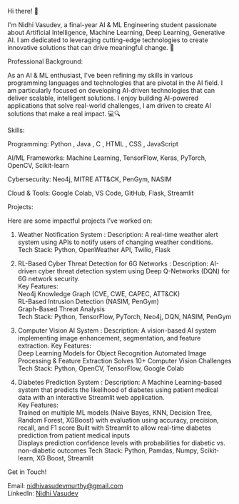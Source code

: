 Hi there! 👋  

I'm Nidhi Vasudev, a final-year AI & ML Engineering student passionate about Artificial Intelligence, Machine Learning, Deep Learning, Generative AI. I am dedicated to leveraging cutting-edge technologies to create innovative solutions that can drive meaningful change. 🚀  



Professional Background:  

As an AI & ML enthusiast, I've been refining my skills in various programming languages and technologies that are pivotal in the AI field. I am particularly focused on developing AI-driven technologies that can deliver scalable, intelligent solutions. I enjoy building AI-powered applications that solve real-world challenges, I am driven to create AI solutions that make a real impact.  💻🔍  



Skills:  

 Programming: Python , Java , C , HTML , CSS , JavaScript
 
 AI/ML Frameworks: Machine Learning, TensorFlow, Keras, PyTorch, OpenCV, Scikit-learn
 
 Cybersecurity: Neo4j, MITRE ATT&CK, PenGym, NASIM
 
 Cloud & Tools: Google Colab, VS Code, GitHub, Flask, Streamlit 



Projects:  

Here are some impactful projects I’ve worked on:

1. Weather Notification System : 
    Description: A real-time weather alert system using APIs to notify users of changing weather conditions.  
    Tech Stack: Python, OpenWeather API, Twilio, Flask  
 

2.  RL-Based Cyber Threat Detection for 6G Networks : 
     Description: AI-driven cyber threat detection system using Deep Q-Networks (DQN) for 6G network security.  
     Key Features:  
       Neo4j Knowledge Graph (CVE, CWE, CAPEC, ATT&CK)  
       RL-Based Intrusion Detection (NASIM, PenGym)  
       Graph-Based Threat Analysis  
       Tech Stack: Python, TensorFlow, PyTorch, Neo4j, DQN, NASIM, PenGym  


3.  Computer Vision AI System : 
     Description: A vision-based AI system implementing image enhancement, segmentation, and feature extraction. 
     Key Features:  
       Deep Learning Models for Object Recognition 
       Automated Image Processing & Feature Extraction 
       Solves 10+ Computer Vision Challenges
       Tech Stack: Python, OpenCV, TensorFlow, Google Colab 
    

4.  Diabetes Prediction System : 
     Description: A Machine Learning-based system that predicts the likelihood of diabetes using patient medical data with an interactive Streamlit web application.  
     Key Features:  
       Trained on multiple ML models (Naive Bayes, KNN, Decision Tree, Random Forest, XGBoost) with evaluation using accuracy, precision, recall, and F1 score 
       Built with Streamlit to allow real-time diabetes prediction from patient medical inputs  
       Displays prediction confidence levels with probabilities for diabetic vs. non-diabetic outcomes 
       Tech Stack: Python, Pamdas, Numpy, Scikit-learn, XG Boost, Streamlit  


 Get in Touch!  

  Email: [nidhivasudevmurthy@gmail.com](mailto:nidhivasudevmurthy@gmail.com)  
  LinkedIn: [Nidhi Vasudev](http://www.linkedin.com/in/nidhivasudev)  
